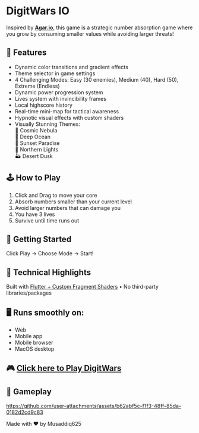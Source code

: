# DigitWars IO

Inspired by [<b><u>Agar.io</u></b>](https://agar.io), this game is a strategic number absorption game where you grow by consuming smaller values while avoiding larger threats!

## 👀 Features
- Dynamic color transitions and gradient effects
- Theme selector in game settings
- 4 Challenging Modes: Easy (30 enemies), Medium (40), Hard (50), Extreme (Endless)
- Dynamic power progression system
- Lives system with invincibility frames
- Local highscore history
- Real-time mini-map for tactical awareness
- Hypnotic visual effects with custom shaders
- Visually Stunning Themes:<br>
    🌌 Cosmic Nebula<br>
    🌊 Deep Ocean<br>
    🌅 Sunset Paradise<br>
    🎇 Northern Lights<br>
    🏜️ Desert Dusk<br>

## 🕹️ How to Play
1. Click and Drag to move your core
2. Absorb numbers smaller than your current level
3. Avoid larger numbers that can damage you
4. You have 3 lives
5. Survive until time runs out

## 🚀 Getting Started
Click Play → Choose Mode → Start!

## 🔧 Technical Highlights
Built with <ins>Flutter + Custom Fragment Shaders</ins> • No third-party libraries/packages

## 🖥️ Runs smoothly on:
- Web
- Mobile app
- Mobile browser 
- MacOS desktop

## 🎮 [Click here to Play DigitWars](https://musaddiq625.github.io/digitwars)

## 👾 Gameplay

https://github.com/user-attachments/assets/b62abf5c-f1f3-48ff-85da-0182d2cd9c83

Made with ❤️ by Musaddiq625
